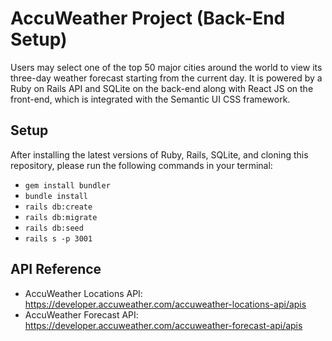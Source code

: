 # AccuWeather Project (Back-End Setup)
Users may select one of the top 50 major cities around the world to view its three-day weather forecast starting from the current day. It is powered by a Ruby on Rails API and SQLite on the back-end along with React JS on the front-end, which is integrated with the Semantic UI CSS framework.

## Setup
After installing the latest versions of Ruby, Rails, SQLite, and cloning this repository, please run the following commands in your terminal:
* ```gem install bundler```
* ```bundle install```
* ```rails db:create```
* ```rails db:migrate```
* ```rails db:seed```
* ```rails s -p 3001```


## API Reference
* AccuWeather Locations API: https://developer.accuweather.com/accuweather-locations-api/apis
* AccuWeather Forecast API: https://developer.accuweather.com/accuweather-forecast-api/apis


